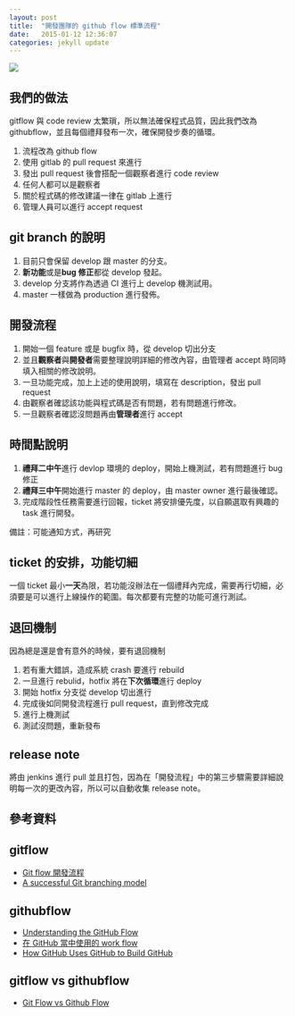 ```yaml
---
layout: post
title:  "開發團隊的 github flow 標準流程"
date:   2015-01-12 12:36:07
categories: jekyll update
---
```


![](http://s3.amazonaws.com/rapgenius/filepicker%2FEMADv4TRB26cYmN3gyg7_flow.jpg)

## 我們的做法

gitflow 與 code review 太繁瑣，所以無法確保程式品質，因此我們改為 githubflow，並且每個禮拜發布一次，確保開發步奏的循環。

1. 流程改為 github flow
2. 使用 gitlab 的 pull request 來進行
4. 發出 pull request 後會搭配一個觀察者進行 code review
5. 任何人都可以是觀察者
6. 關於程式碼的修改建議一律在 gitlab 上進行
7. 管理人員可以進行 accept request

## git branch 的說明

1. 目前只會保留 develop 跟 master 的分支。
2. **新功能**或是**bug 修正**都從 develop 發起。
3. develop 分支將作為透過 CI 進行上 develop 機測試用。
4. master 一樣做為 production 進行發佈。


## 開發流程

1. 開始一個 feature 或是 bugfix 時，從 develop 切出分支
2. 並且**觀察者**與**開發者**需要整理說明詳細的修改內容，由管理者 accept 時同時填入相關的修改說明。
3. 一旦功能完成，加上上述的使用說明，填寫在 description，發出 pull request
4. 由觀察者確認該功能與程式碼是否有問題，若有問題進行修改。
5. 一旦觀察者確認沒問題再由**管理者**進行 accept

## 時間點說明

1. **禮拜二中午**進行 devlop 環境的 deploy，開始上機測試，若有問題進行 bug 修正
2. **禮拜三中午**開始進行 master 的 deploy，由 master owner 進行最後確認。
3. 完成階段性任務需要進行回報，ticket 將安排優先度，以自願選取有興趣的 task 進行開發。

備註：可能通知方式，再研究


## ticket 的安排，功能切細

一個 ticket 最小**一天**為限，若功能沒辦法在一個禮拜內完成，需要再行切細，必須要是可以進行上線操作的範圍。每次都要有完整的功能可進行測試。


## 退回機制

因為總是還是會有意外的時候，要有退回機制

1. 若有重大錯誤，造成系統 crash 要進行 rebuild
2. 一旦進行 rebulid，hotfix 將在**下次循環**進行 deploy
2. 開始 hotfix 分支從 develop 切出進行
3. 完成後如同開發流程進行 pull request，直到修改完成
4. 進行上機測試
5. 測試沒問題，重新發布


## release note

將由 jenkins 進行 pull 並且打包，因為在「開發流程」中的第三步驟需要詳細說明每一次的更改內容，所以可以自動收集 release note。

## 參考資料

## gitflow
* [Git flow 開發流程](http://ihower.tw/blog/archives/5140)
* [A successful Git branching model](http://nvie.com/posts/a-successful-git-branching-model/)

## githubflow

* [Understanding the GitHub Flow](https://guides.github.com/introduction/flow/index.html)
* [在 GitHub 當中使用的 work flow](http://blog.krdai.info/post/17485259496/github-flow)
* [How GitHub Uses GitHub to Build GitHub](http://zachholman.com/talk/how-github-uses-github-to-build-github/)



## gitflow vs githubflow

* [Git Flow vs Github Flow](http://lucamezzalira.com/2014/03/10/git-flow-vs-github-flow/)


